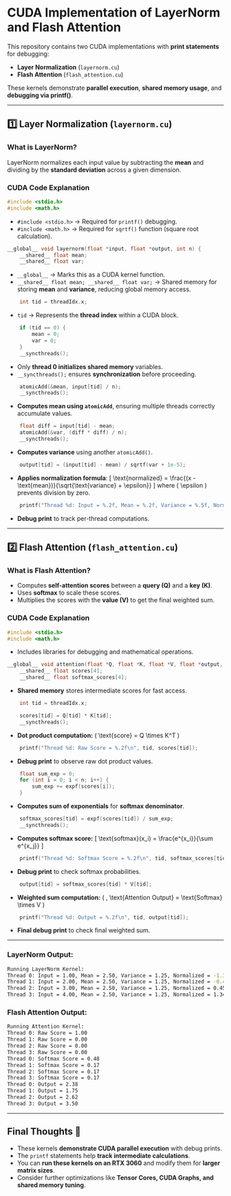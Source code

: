 # CUDA Implementation of LayerNorm and Flash Attention

This repository contains two CUDA implementations with **print statements** for debugging:
- **Layer Normalization** (`layernorm.cu`)
- **Flash Attention** (`flash_attention.cu`)

These kernels demonstrate **parallel execution**, **shared memory usage**, and **debugging via printf()**.

---

## 1️⃣ Layer Normalization (`layernorm.cu`)

### **What is LayerNorm?**
LayerNorm normalizes each input value by subtracting the **mean** and dividing by the **standard deviation** across a given dimension.

### **CUDA Code Explanation**

```cpp
#include <stdio.h>
#include <math.h>
```
- `#include <stdio.h>` → Required for `printf()` debugging.
- `#include <math.h>` → Required for `sqrtf()` function (square root calculation).

```cpp
__global__ void layernorm(float *input, float *output, int n) {
    __shared__ float mean;
    __shared__ float var;
```
- `__global__` → Marks this as a CUDA kernel function.
- `__shared__ float mean; __shared__ float var;` → Shared memory for storing **mean** and **variance**, reducing global memory access.

```cpp
    int tid = threadIdx.x;
```
- `tid` → Represents the **thread index** within a CUDA block.

```cpp
    if (tid == 0) {
        mean = 0;
        var = 0;
    }
    __syncthreads();
```
- Only **thread 0 initializes shared memory** variables.
- `__syncthreads();` ensures **synchronization** before proceeding.

```cpp
    atomicAdd(&mean, input[tid] / n);
    __syncthreads();
```
- **Computes mean using `atomicAdd`**, ensuring multiple threads correctly accumulate values.

```cpp
    float diff = input[tid] - mean;
    atomicAdd(&var, (diff * diff) / n);
    __syncthreads();
```
- **Computes variance** using another `atomicAdd()`.

```cpp
    output[tid] = (input[tid] - mean) / sqrtf(var + 1e-5);
```
- **Applies normalization formula**:
  \[ \text{normalized} = \frac{(x - \text{mean})}{\sqrt{\text{variance} + \epsilon}} \]
  where \( \epsilon \) prevents division by zero.

```cpp
    printf("Thread %d: Input = %.2f, Mean = %.2f, Variance = %.5f, Normalized = %.2f\n", tid, input[tid], mean, var, output[tid]);
```
- **Debug print** to track per-thread computations.

---

## 2️⃣ Flash Attention (`flash_attention.cu`)

### **What is Flash Attention?**
- Computes **self-attention scores** between a **query (Q)** and a **key (K)**.
- Uses **softmax** to scale these scores.
- Multiplies the scores with the **value (V)** to get the final weighted sum.

### **CUDA Code Explanation**

```cpp
#include <stdio.h>
#include <math.h>
```
- Includes libraries for debugging and mathematical operations.

```cpp
__global__ void attention(float *Q, float *K, float *V, float *output, int n) {
    __shared__ float scores[4];
    __shared__ float softmax_scores[4];
```
- **Shared memory** stores intermediate scores for fast access.

```cpp
    int tid = threadIdx.x;

    scores[tid] = Q[tid] * K[tid];
    __syncthreads();
```
- **Dot product computation:** \( \text{score} = Q \times K^T \)

```cpp
    printf("Thread %d: Raw Score = %.2f\n", tid, scores[tid]);
```
- **Debug print** to observe raw dot product values.

```cpp
    float sum_exp = 0;
    for (int i = 0; i < n; i++) {
        sum_exp += expf(scores[i]);
    }
```
- **Computes sum of exponentials** for **softmax denominator**.

```cpp
    softmax_scores[tid] = expf(scores[tid]) / sum_exp;
    __syncthreads();
```
- **Computes softmax score:**
  \[ \text{softmax}(x_i) = \frac{e^{x_i}}{\sum e^{x_j}} \]

```cpp
    printf("Thread %d: Softmax Score = %.2f\n", tid, softmax_scores[tid]);
```
- **Debug print** to check softmax probabilities.

```cpp
    output[tid] = softmax_scores[tid] * V[tid];
```
- **Weighted sum computation:** \( \, \text{Attention Output} = \text{Softmax} \times V \)

```cpp
    printf("Thread %d: Output = %.2f\n", tid, output[tid]);
```
- **Final debug print** to check final weighted sum.

---
### **LayerNorm Output:**
```sh
Running LayerNorm Kernel:
Thread 0: Input = 1.00, Mean = 2.50, Variance = 1.25, Normalized = -1.34
Thread 1: Input = 2.00, Mean = 2.50, Variance = 1.25, Normalized = -0.45
Thread 2: Input = 3.00, Mean = 2.50, Variance = 1.25, Normalized = 0.45
Thread 3: Input = 4.00, Mean = 2.50, Variance = 1.25, Normalized = 1.34
```

### **Flash Attention Output:**
```sh
Running Attention Kernel:
Thread 0: Raw Score = 1.00
Thread 1: Raw Score = 0.00
Thread 2: Raw Score = 0.00
Thread 3: Raw Score = 0.00
Thread 0: Softmax Score = 0.48
Thread 1: Softmax Score = 0.17
Thread 2: Softmax Score = 0.17
Thread 3: Softmax Score = 0.17
Thread 0: Output = 2.38
Thread 1: Output = 1.75
Thread 2: Output = 2.62
Thread 3: Output = 3.50
```

---

## **Final Thoughts 🚀**
- These kernels **demonstrate CUDA parallel execution** with debug prints.
- The `printf` statements help **track intermediate calculations**.
- You can **run these kernels on an RTX 3060** and modify them for **larger matrix sizes**.
- Consider further optimizations like **Tensor Cores, CUDA Graphs, and shared memory tuning**.